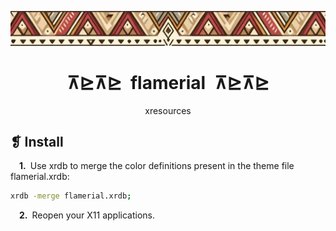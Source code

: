 <p align="center">
	<img src="../../banner.webp" alt="" />
</p>
<h1 align="center">⊼⊵⊼⊵&ensp;flamerial&ensp;⊼⊵⊼⊵</h1>
<p align="center">xresources</p>

## ❡ Install

&emsp;**1.**&ensp;Use xrdb to merge the color definitions present in the theme file flamerial.xrdb:

```sh
xrdb -merge flamerial.xrdb;
```

&emsp;**2.**&ensp;Reopen your X11 applications.

